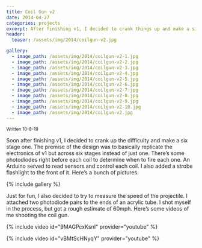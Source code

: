 ```yaml
---
title: Coil Gun v2
date: 2014-04-27
categories: projects
excerpt: After finishing v1, I decided to crank things up and make a six-stage one. It was big, bulky, and barely functional, but a lot of fun to operate.
header:
  teaser: /assets/img/2014/coilgun-v2.jpg

gallery:
  - image_path: /assets/img/2014/coilgun-v2-1.jpg
  - image_path: /assets/img/2014/coilgun-v2-2.jpg
  - image_path: /assets/img/2014/coilgun-v2-3.jpg
  - image_path: /assets/img/2014/coilgun-v2-4.jpg
  - image_path: /assets/img/2014/coilgun-v2-5.jpg
  - image_path: /assets/img/2014/coilgun-v2-6.jpg
  - image_path: /assets/img/2014/coilgun-v2-7.jpg
  - image_path: /assets/img/2014/coilgun-v2-8.jpg
  - image_path: /assets/img/2014/coilgun-v2-9.jpg
  - image_path: /assets/img/2014/coilgun-v2-10.jpg
  - image_path: /assets/img/2014/coilgun-v2.jpg
---
```


<sub>Written 10-8-19</sub>

Soon after finishing v1, I decided to crank up the difficulty and make a six stage one. The premise of the design was to basically replicate the electronics of v1 but across six stages instead of just one. There’s some photodiodes right before each coil to determine when to fire each one. An Arduino served to read sensors and control each coil. I also added a strobe flashlight to the front of it. Here’s a bunch of pictures.

{% include gallery %}

Just for fun, I also decided to try to measure the speed of the projectile. I attached two photodiode pairs to the ends of an acrylic tube. I shot myself in the process, but got a rough estimate of 60mph. Here’s some videos of me shooting the coil gun.

{% include video id="9MAGPcxKsnI" provider="youtube" %}

{% include video id="vBMtScHNyqY" provider="youtube" %}
